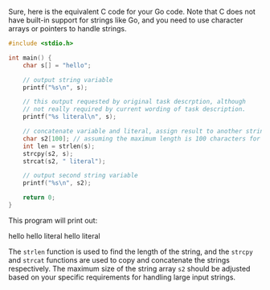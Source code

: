 Sure, here is the equivalent C code for your Go code. Note that C does not have built-in support for strings like Go, and you need to use character arrays or pointers to handle strings.

```c
#include <stdio.h>

int main() {
    char s[] = "hello";

    // output string variable
    printf("%s\n", s);

    // this output requested by original task descrption, although
    // not really required by current wording of task description.
    printf("%s literal\n", s);

    // concatenate variable and literal, assign result to another string variable
    char s2[100]; // assuming the maximum length is 100 characters for simplicity.
    int len = strlen(s);
    strcpy(s2, s);
    strcat(s2, " literal");

    // output second string variable
    printf("%s\n", s2);

    return 0;
}
```
This program will print out:


hello
hello literal
hello literal


The `strlen` function is used to find the length of the string, and the `strcpy` and `strcat` functions are used to copy and concatenate the strings respectively. The maximum size of the string array `s2` should be adjusted based on your specific requirements for handling large input strings.

